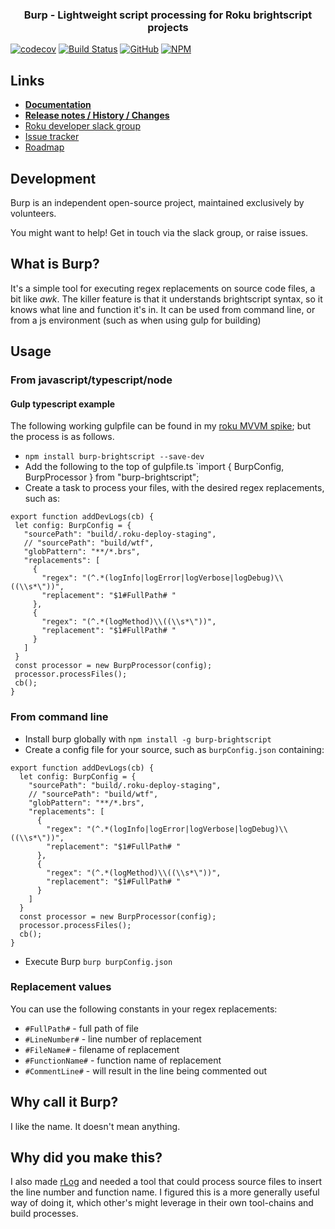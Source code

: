 <h3 align="center">
Burp - Lightweight script processing for Roku brightscript projects
</h3>


[![codecov](https://codecov.io/gh/georgejecook/burp/branch/master/graph/badge.svg)](https://codecov.io/gh/georgejecook/burp) [![Build Status](https://travis-ci.org/georgejecook/burp.svg?branch=master)](https://travis-ci.org/georgejecook/burp)
[![GitHub](https://img.shields.io/github/release/georgejecook/burp.svg?style=flat-square)](https://github.com/georgejecook/burp/releases) 
[![NPM](https://nodei.co/npm/burp-brightscript.png)](https://npmjs.org/package/burp-brightscrip)

## Links
 - **[Documentation](documentation)**
 - **[Release notes / History / Changes](CHANGELOG.md)**
 - [Roku developer slack group](https://join.slack.com/t/rokudevelopers/shared_invite/enQtMzgyODg0ODY0NDM5LTc2ZDdhZWI2MDBmYjcwYTk5MmE1MTYwMTA2NGVjZmJiNWM4ZWY2MjY1MDY0MmViNmQ1ZWRmMWUzYTVhNzJiY2M)
 - [Issue tracker](https://github.com/georgejecook/burp/issues)
 - [Roadmap](ROADMAP.md)

## Development

Burp is an independent open-source project, maintained exclusively by volunteers.

You might want to help! Get in touch via the slack group, or raise issues.

## What is Burp?

It's a simple tool for executing regex replacements on source code files, a bit like _awk_. The killer feature is that it understands brightscript syntax, so it knows what line and function it's in. It can be used from command line, or from a js environment (such as when using  gulp for building)

## Usage

### From javascript/typescript/node

#### Gulp typescript example

The following working gulpfile can be found in my [roku MVVM spike](https://github.com/georgejecook/rokuNavSpike/tree/feature/viewModels); but the process is as follows.

 - `npm install burp-brightscript --save-dev`
 - Add the following to the top of gulpfile.ts `import { BurpConfig, BurpProcessor } from "burp-brightscript";
 - Create a task to process your files, with the desired regex replacements, such as:

 ```
 export function addDevLogs(cb) {
  let config: BurpConfig = {
    "sourcePath": "build/.roku-deploy-staging",
    // "sourcePath": "build/wtf",
    "globPattern": "**/*.brs",
    "replacements": [
      {
        "regex": "(^.*(logInfo|logError|logVerbose|logDebug)\\((\\s*\"))",
        "replacement": "$1#FullPath# "
      },
      {
        "regex": "(^.*(logMethod)\\((\\s*\"))",
        "replacement": "$1#FullPath# "
      }
    ]
  }
  const processor = new BurpProcessor(config);
  processor.processFiles();
  cb();
}
```


### From command line

 - Install burp globally with `npm install -g burp-brightscript`
 - Create a config file for your source, such as `burpConfig.json` containing:

```
export function addDevLogs(cb) {
  let config: BurpConfig = {
    "sourcePath": "build/.roku-deploy-staging",
    // "sourcePath": "build/wtf",
    "globPattern": "**/*.brs",
    "replacements": [
      {
        "regex": "(^.*(logInfo|logError|logVerbose|logDebug)\\((\\s*\"))",
        "replacement": "$1#FullPath# "
      },
      {
        "regex": "(^.*(logMethod)\\((\\s*\"))",
        "replacement": "$1#FullPath# "
      }
    ]
  }
  const processor = new BurpProcessor(config);
  processor.processFiles();
  cb();
}
```
 - Execute Burp `burp burpConfig.json`

### Replacement values
You can use the following constants in your regex replacements:

 - `#FullPath#` - full path of file
 - `#LineNumber#` - line number of replacement
 - `#FileName#` - filename of replacement
 - `#FunctionName#` - function name of replacement
 - `#CommentLine#` - will result in the line being commented out
 
## Why call it Burp?
I like the name. It doesn't mean anything.


## Why did you make this?

I also made [rLog](https://github.com/georgejecook/rLog) and needed a tool that could process source files to insert the line number and function name. I figured this is a more generally useful way of doing it, which other's might leverage in their own tool-chains and build processes.
